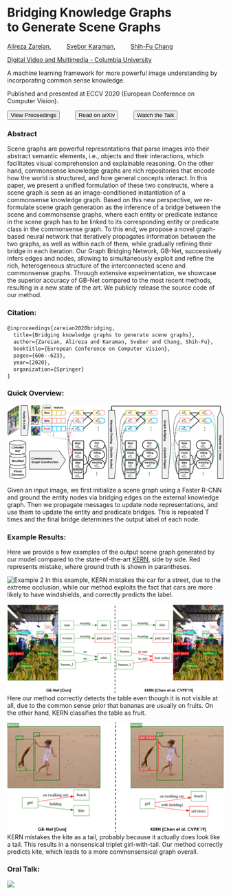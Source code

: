 # Bridging Knowledge Graphs <br/> to Generate Scene Graphs

[Alireza Zareian](https://www.linkedin.com/in/az2407/), &nbsp; &nbsp; &nbsp; &nbsp; 
[Svebor Karaman](http://www.sveborkaraman.com/), &nbsp; &nbsp; &nbsp; &nbsp; 
[Shih-Fu Chang](https://www.ee.columbia.edu/~sfchang/)

[Digital Video and Multimedia - Columbia University](https://www.ee.columbia.edu/ln/dvmm/)

A machine learning framework for more powerful image understanding by incorporating common sense knowledge.

Published and presented at ECCV 2020 (European Conference on Computer Vision).

<a href="https://link.springer.com/chapter/10.1007/978-3-030-58592-1_36"><button>View Proceedings</button></a>
&nbsp; &nbsp; &nbsp; &nbsp; 
<a href="https://arxiv.org/abs/2001.02314"><button>Read on arXiv</button></a>
&nbsp; &nbsp; &nbsp; &nbsp; 
<a href="https://www.youtube.com/watch?v=wGPWYD1vU98"><button>Watch the Talk</button></a>

### Abstract

Scene graphs are powerful representations that parse images into their abstract semantic elements, i.e., objects and their interactions, which facilitates visual comprehension and explainable reasoning. On the other hand, commonsense knowledge graphs are rich repositories that encode how the world is structured, and how general concepts interact. In this paper, we present a unified formulation of these two constructs, where a scene graph is seen as an image-conditioned instantiation of a commonsense knowledge graph. Based on this new perspective, we re-formulate scene graph generation as the inference of a bridge between the scene and commonsense graphs, where each entity or predicate instance in the scene graph has to be linked to its corresponding entity or predicate class in the commonsense graph. To this end, we propose a novel graph-based neural network that iteratively propagates information between the two graphs, as well as within each of them, while gradually refining their bridge in each iteration. Our Graph Bridging Network, GB-Net, successively infers edges and nodes, allowing to simultaneously exploit and refine the rich, heterogeneous structure of the interconnected scene and commonsense graphs. Through extensive experimentation, we showcase the superior accuracy of GB-Net compared to the most recent methods, resulting in a new state of the art. We publicly release the source code of our method.

### Citation:
```
@inproceedings{zareian2020bridging,
  title={Bridging knowledge graphs to generate scene graphs},
  author={Zareian, Alireza and Karaman, Svebor and Chang, Shih-Fu},
  booktitle={European Conference on Computer Vision},
  pages={606--623},
  year={2020},
  organization={Springer}
}
```

### Quick Overview:

![Method](gbnet-method.png)

Given an input image, we first initialize a scene graph using a Faster R-CNN and ground the entity nodes via bridging edges on the external knowledge graph. Then we propagate messages to update node representations, and use them to update the entity and predicate bridges. This is repeated T times and the final bridge determines the output label of each node.

### Example Results:

Here we provide a few examples of the output scene graph generated by our model compared to the state-of-the-art [KERN](https://github.com/yuweihao/KERN), side by side. Red represents mistake, where ground truth is shown in parantheses.

![Example 2](gbnet-ex2.png)
In this example, KERN mistakes the car for a street, due to the extreme occlusion, while our method exploits the fact that cars are more likely to have windshields, and correctly predicts the label.

![Example 3](gbnet-ex3.png)
Here our method correctly detects the table even though it is not visible at all, due to the common sense prior that bananas are usually on fruits. On the other hand, KERN classifies the table as fruit.

![Example 1](gbnet-ex1.png)
KERN mistakes the kite as a tail, probably because it actually does look like a tail. This results in a nonsensical triplet girl-with-tail. Our method correctly predicts kite, which leads to a more commonsensical graph overall.

### Oral Talk:

[<img src="https://i.ytimg.com/vi/wGPWYD1vU98/hqdefault.jpg">](https://www.youtube.com/watch?v=wGPWYD1vU98)


